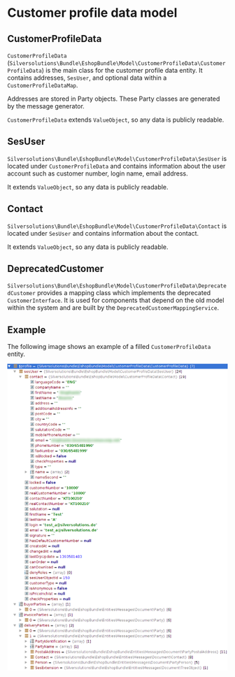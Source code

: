 # Customer profile data model

## CustomerProfileData

`CustomerProfileData` (`Silversolutions\Bundle\EshopBundle\Model\CustomerProfileData\CustomerProfileData`)
is the main class for the customer profile data entity. It contains addresses, `SesUser`, and optional data within a `CustomerProfileDataMap`.

Addresses are stored in Party objects. These Party classes are generated by the message generator.

`CustomerProfileData` extends `ValueObject`, so any data is publicly readable.

## SesUser

`Silversolutions\Bundle\EshopBundle\Model\CustomerProfileData\SesUser`
is located under `CustomerProfileData` and contains information about the user account such as customer number, login name, email address.

It extends `ValueObject`, so any data is publicly readable.

## Contact

`Silversolutions\Bundle\EshopBundle\Model\CustomerProfileData\Contact`
is located under `SesUser` and contains information about the contact.

It extends `ValueObject`, so any data is publicly readable.

## DeprecatedCustomer

`Silversolutions\Bundle\EshopBundle\Model\CustomerProfileData\DeprecatedCustomer`
provides a mapping class which implements the deprecated `CustomerInterface`.
It is used for components that depend on the old model within the system and are built by the `DeprecatedCustomerMappingService`.

## Example

The following image shows an example of a filled `CustomerProfileData` entity.

![](../../../img/customer_3.png)
